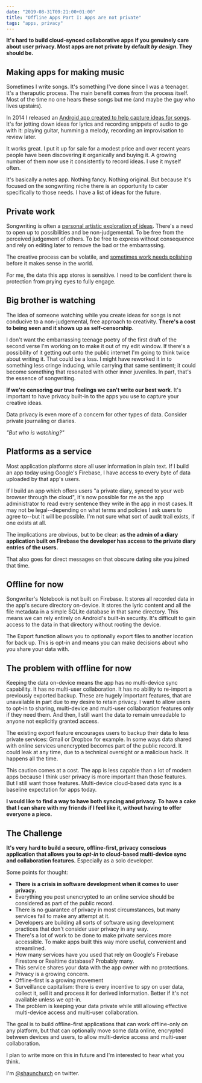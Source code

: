 ```yaml
---
date: "2019-08-31T09:21:00+01:00"
title: "Offline Apps Part I: Apps are not private"
tags: "apps, privacy"
---
```


**It's hard to build cloud-synced collaborative apps if you genuinely care about user privacy. Most apps are not private by default _by design_. They should be.**

## Making apps for making music

Sometimes I write songs. It's something I've done since I was a teenager. It's a theraputic process. The main benefit comes from the process itself. Most of the time no one hears these songs but me (and maybe the guy who lives upstairs).

In 2014 I released an [Android app created to help capture ideas for songs](https://play.google.com/store/apps/details?id=com.shaunchurch.songwriter.app). It's for jotting down ideas for lyrics and recording snippets of audio to go with it: playing guitar, humming a melody, recording an improvisation to review later.

It works great. I put it up for sale for a modest price and over recent years people have been discovering it organically and buying it. A growing number of them now use it consistently to record ideas. I use it myself often.

It's basically a notes app. Nothing fancy. Nothing original. But because it's focused on the songwriting niche there is an opportunity to cater specifically to those needs. I have a list of ideas for the future.

## Private work

Songwriting is often a [personal artistic exploration of ideas](https://www.brainpickings.org/2014/09/22/joni-mitchell-in-her-own-words-malka-marom). There's a need to open up to possibilities and be non-judgemental. To be free from the perceived judgement of others. To be free to express without consequence and rely on editing later to remove the bad or the embarrassing.

The creative process can be volatile, and [sometimes work needs polishing](https://www.brainpickings.org/2014/07/15/leonard-cohen-paul-zollo-creativity/) before it makes sense in the world.

For me, the data this app stores is sensitive. I need to be confident there is protection from prying eyes to fully engage.

## Big brother is watching

The idea of someone watching while you create ideas for songs is not conducive to a non-judgemental, free approach to creativity. **There's a cost to being seen and it shows up as self-censorship**.

I don't want the embarrassing teenage poetry of the first draft of the second verse I'm working on to make it out of my edit window. If there's a possibility of it getting out onto the public internet I'm going to think twice about writing it. That could be a loss. I might have reworked it in to something less cringe inducing, while carrying that same sentiment; it could become something that resonated with other inner juveniles. In part, that's the essence of songwriting.

**If we're censoring our true feelings we can't write our best work**. It's important to have privacy built-in to the apps you use to capture your creative ideas.

Data privacy is even more of a concern for other types of data. Consider private journaling or diaries.

_"But who is watching?"_

## Platforms as a service

Most application platforms store all user information in plain text. If I build an app today using Google's Firebase, I have access to every byte of data uploaded by that app's users.

If I build an app which offers users "a private diary, synced to your web browser through the cloud", it's now possible for me as the app administrator to read every sentence they write in the app in most cases. It may not be legal--depending on what terms and policies I ask users to agree to--but it will be possible. I'm not sure what sort of audit trail exists, if one exists at all.

The implications are obvious, but to be clear: **as the admin of a diary application built on Firebase the developer has access to the private diary entries of the users.**

That also goes for direct messages on that obscure dating site you joined that time.

## Offline for now

Songwriter's Notebook is not built on Firebase. It stores all recorded data in the app's secure directory on-device. It stores the lyric content and all the file metadata in a simple SQLite database in that same directory. This means we can rely entirely on Android's built-in security. It's difficult to gain access to the data in that directory without rooting the device.

The Export function allows you to optionally export files to another location for back up. This is opt-in and means you can make decisions about who you share your data with.

## The problem with offline for now

Keeping the data on-device means the app has no multi-device sync capability. It has no multi-user collaboration. It has no ability to re-import a previously exported backup. These are hugely important features, that are unavailable in part due to my desire to retain privacy. I want to allow users to opt-in to sharing, multi-device and multi-user collaboration features only if they need them. And then, I still want the data to remain unreadable to anyone not explicitly granted access.

The existing export feature encourages users to backup their data to less private services: Gmail or Dropbox for example. In some ways data shared with online services unencrypted becomes part of the public record. It could leak at any time, due to a technical oversight or a malicious hack. It happens all the time.

This caution comes at a cost. The app is less capable than a lot of modern apps because I think user privacy is more important than those features. But I still want those features. Multi-device cloud-based data sync is a baseline expectation for apps today.

**I would like to find a way to have both syncing and privacy. To have a cake that I can share with my friends if I feel like it, without having to offer everyone a piece.**

## The Challenge

**It's very hard to build a secure, offline-first, privacy conscious application that allows you to _opt-in_ to cloud-based multi-device sync and collaboration features.** Especially as a solo developer.

Some points for thought:

- **There is a crisis in software development when it comes to user privacy.**
- Everything you post unencrypted to an online service should be considered as part of the public record.
- There is no guarantee of privacy in most circumstances, but many services fail to make any attempt at it.
- Developers are building all sorts of software using development practices that don't consider user privacy in any way.
- There's a lot of work to be done to make private services more accessible. To make apps built this way more useful, convenient and streamlined.
- How many services have you used that rely on Google's Firebase Firestore or Realtime database? Probably many.
- This service shares your data with the app owner with no protections.
- Privacy is a growing concern.
- Offline-first is a growing movement
- Surveillance capitalism: there is every incentive to spy on user data, collect it, sell it and process it for derived information. Better if it's not available unless we opt-in.
- The problem is keeping your data private while still allowing effective multi-device access and multi-user collaboration.

The goal is to build offline-first applications that can work offline-only on any platform, but that can optionally move some data online, encrypted between devices and users, to allow multi-device access and multi-user collaboration.

I plan to write more on this in future and I'm interested to hear what you think.

I'm [@shaunchurch](https://twitter.com/shaunchurch) on twitter.

<!-- ## On CRDTs

CRDTs - resolvable in any order to the same end result, given a bias, and recorded history of all changes - it should be possible to build apps that default to local on-device storage, encrypt any data on-device before sharing, and each device would be capable of reconciling the updates to the same end result after decrypting the data. There could be a dumb sync server that handles up-time requirements, but otherwise it could operate peer-to-peer. -->

<!-- ## I'm going to get involved in this movement.

Songwriter's Notebook is right at the apex of the privacy / app development / offline-first debate. I've been struggling with this for about 4 years. Trying to find ways to build this app that keeps user privacy as a first class citizen, while enabling all the modern features we expect from using apps like google docs for years.

The problem is keeping your data private while still allowing effective collaboration.

There's a lot of work to be done in this area. There might even be libraries to build. There may be a startup in it

There's something here for sure. Offline first is a growing movement. Privacy consciousness is a growing movement. Songwriter's Notebook is a great example of why this matters, beyond just protecting your shopping lists.

this is about empowering everyone with technmology that allows them access to the benefits of the modern technological marvel without giving up their fundamental right to privacy, freedom of ideas, artistic expression, while it hurts no one else.

There's a lot to digest here. -->
